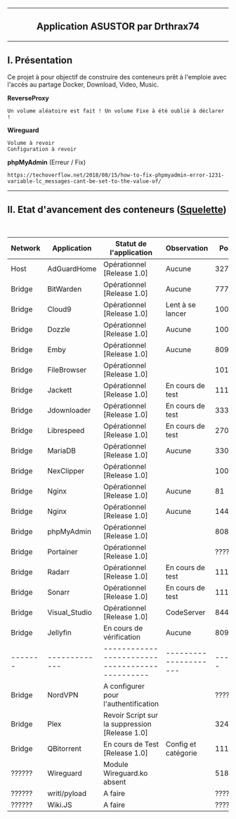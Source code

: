 ---------------------------------------------------------------------------------------------------------------------------------------------------------------------
## <p align='center'>Application ASUSTOR par Drthrax74</p>

---------------------------------------------------------------------------------------------------------------------------------------------------------------------

## I. Présentation
Ce projet à pour objectif de construire des conteneurs prêt à l'emploie avec l'accès au partage Docker, Download, Video, Music. 

**ReverseProxy**
```
Un volume aléatoire est fait ! Un volume Fixe à été oublié à déclarer !
```
**Wireguard**
```
Volume à revoir
Configuration à revoir
```

**phpMyAdmin** (Erreur / Fix)
```
https://techoverflow.net/2018/08/15/how-to-fix-phpmyadmin-error-1231-variable-lc_messages-cant-be-set-to-the-value-of/
```

---------------------------------------------------------------------------------------------------------------------------------------------------------------------

## II. Etat d'avancement des conteneurs ([Squelette](https://github.com/dexter74/Public/blob/main/ASUSTOR/AppCentral/Squelette.md))

<br />

| Network  |  Application  | Statut de l'application        | Observation                           |  Port  |
| -------- | ------------- | ------------------------------ | ------------------------------------- | ------ |
|  Host    | AdGuardHome   | Opérationnel [Release 1.0]                     | Aucune                |  3272  |
|  Bridge  | BitWarden     | Opérationnel [Release 1.0]                     | Aucune                |  7777  |
|  Bridge  | Cloud9        | Opérationnel [Release 1.0]                     | Lent à se lancer      |  1000  |
|  Bridge  | Dozzle        | Opérationnel [Release 1.0]                     | Aucune                |  1005  |
|  Bridge  | Emby 	       | Opérationnel [Release 1.0]                     | Aucune                |  8096  |
|  Bridge  | FileBrowser   | Opérationnel [Release 1.0]                     |                       |  1010  |
|  Bridge  | Jackett       | Opérationnel [Release 1.0]                     | En cours de test      |  1111  |
|  Bridge  | Jdownloader   | Opérationnel [Release 1.0]                     | En cours de test      |  3333  |
|  Bridge  | Librespeed    | Opérationnel [Release 1.0]                     | En cours de test      |  27016 |
|  Bridge  | MariaDB       | Opérationnel [Release 1.0]                     | Aucune                |  3306  |
|  Bridge  | NexClipper    | Opérationnel [Release 1.0]                     |                       |  10051 |
|  Bridge  | Nginx         | Opérationnel [Release 1.0]                     | Aucune                |  81    |
|  Bridge  | Nginx         | Opérationnel [Release 1.0]                     | Aucune                |  1443  |
|  Bridge  | phpMyAdmin    | Opérationnel [Release 1.0]                     |                       |  8081  |
|  Bridge  | Portainer     | Opérationnel [Release 1.0]                     |                       |  ????? |
|  Bridge  | Radarr        | Opérationnel [Release 1.0]                     | En cours de test      |  1112  |
|  Bridge  | Sonarr        | Opérationnel [Release 1.0]                     | En cours de test      |  1113  |
|  Bridge  | Visual_Studio | Opérationnel [Release 1.0]                     | CodeServer            |  8443  |
|  Bridge  | Jellyfin      | En cours de vérification                       | Aucune                |  8097  |
|  ------- | ------------- | ---------------------------------------------- | --------------------- | ------ |
|  Bridge  | NordVPN       | A configurer pour l'authentification           |                       |  ????? |
|  Bridge  | Plex          | Revoir Script sur la suppression [Release 1.0] |                       |  32400 |
|  Bridge  | QBitorrent    | En cours de Test [Release 1.0]                 | Config et catégorie   |  1110  |
|  ??????  | Wireguard     | Module Wireguard.ko absent                     |                       |  51820 |
|  ??????  | writl/pyload  | A faire                                        |                       |  ????? |
|  ??????  | Wiki.JS       | A faire                                        |                       |  ????? |
